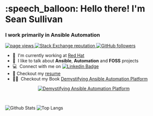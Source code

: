 <h1 align="left" id="sean-m-sullivan-title">:speech_balloon: Hello there! I'm Sean Sullivan</h1>
<h3 align="left">I work primarily in Ansible Automation</h3>

<p align="left">
  <a href="https://github.com/sean-m-sullivan/sean-m-sullivan">
    <img src="https://komarev.com/ghpvc/?username=sean-m-sullivan" alt="page views" />
  </a>
  <a href="https://stackoverflow.com/users/2780735">
    <img alt="Stack Exchange reputation" src="https://img.shields.io/stackexchange/stackoverflow/r/2780735?color=orange&label=reputation&logo=stackoverflow">
  </a>
  <a href="https://github.com/sean-m-sullivan?tab=followers">
    <img alt="GitHub followers" src="https://img.shields.io/github/followers/sean-m-sullivan?color=green&logo=github">
  </a>
</p>

- :office: &nbsp;I'm currently working at [Red Hat](https://redhat.com)
- :speech_balloon: &nbsp;I like to talk about **Ansible**, **Automation** and **FOSS** projects
- :computer: &nbsp;Connect with me on [![Linkedin Badge](https://img.shields.io/badge/-seansulliv-blue?logo=Linkedin&logoColor=white&link=https://www.linkedin.com/in/seansulliv/)](https://www.linkedin.com/in/seansulliv)
- :page_facing_up: Checkout my [resume](https://sean-m-sullivan.github.io/)
- :technologist: &nbsp;Checkout my Book [Demystifying Ansible Automation Platform](https://www.packtpub.com/product/demystifying-ansible-automation-platform/9781803244884)
<p align="middle">
  <a href="https://www.packtpub.com/product/demystifying-ansible-automation-platform/9781803244884">
    <img alt="Demystifying Ansible Automation Platform" src="https://content.packt.com/B18633/cover_image_small.jpg">
  </a>
</p>

<br>

![Github Stats](https://github-readme-stats.vercel.app/api?username=sean-m-sullivan&count_private=true&show_icons=true&include_all_commits=true&rank_icon=percentile&theme=transparent)
![Top Langs](https://github-readme-stats.vercel.app/api/top-langs/?username=sean-m-sullivan&hide=visual%20basic,javascript,css,scss,less&layout=compact&langs_count=6&theme=transparent)
<!--
<a href="https://stats.hyochan.dev/en/stats/sean-m-sullivan"><img src="https://stats.hyochan.dev/api/github-stats?login=sean-m-sullivan" width="600" /></a>
<a href="https://github.com/sean-m-sullivan/github-contributor-stats">![sean-m-sullivan's GitHub Contributor stats](https://github-contributor-stats.vercel.app/api?username=sean-m-sullivan&combine_all_yearly_contributions=true&theme=transparent&count=8)</a>
 <a href="https://github.com/kurt-project/so-stats"><img height="200" src="https://so-stats-kurt-liao.vercel.app/api?user=7753416&theme=swift" alt="stack overflow stat"></a> -->
